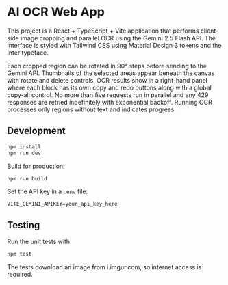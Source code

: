 # AI OCR Web App

This project is a React + TypeScript + Vite application that performs client-side image cropping and parallel OCR using the Gemini 2.5 Flash API. The interface is styled with Tailwind CSS using Material Design 3 tokens and the Inter typeface.

Each cropped region can be rotated in 90° steps before sending to the Gemini API. Thumbnails of the selected areas appear beneath the canvas with rotate and delete controls. OCR results show in a right-hand panel where each block has its own copy and redo buttons along with a global copy-all control. No more than five requests run in parallel and any 429 responses are retried indefinitely with exponential backoff. Running OCR processes only regions without text and indicates progress.

## Development

```bash
npm install
npm run dev
```

Build for production:

```bash
npm run build
```

Set the API key in a `.env` file:

```
VITE_GEMINI_APIKEY=your_api_key_here
```

## Testing

Run the unit tests with:

```bash
npm test
```

The tests download an image from i.imgur.com, so internet access is required.
